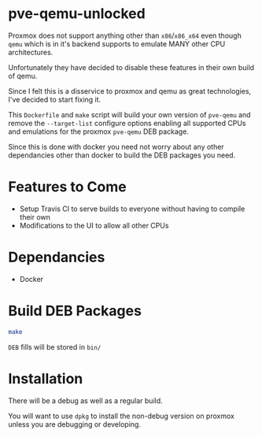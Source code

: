 # pve-qemu-unlocked

Proxmox does not support anything other than `x86`/`x86_x64` even though `qemu` which is in it's backend supports to emulate MANY other CPU architectures.

Unfortunately they have decided to disable these features in their own build of qemu.

Since I felt this is a disservice to proxmox and qemu as great technologies, I've decided to start fixing it.

This `Dockerfile` and `make` script will build your own version of `pve-qemu` and remove the `--target-list` configure options enabling all supported CPUs and emulations for the proxmox `pve-qemu` DEB package.

Since this is done with docker you need not worry about any other dependancies other than docker to build the DEB packages you need.

# Features to Come
- Setup Travis CI to serve builds to everyone without having to compile their own
- Modifications to the UI to allow all other CPUs

# Dependancies
- Docker

# Build DEB Packages
```bash
make
```

`DEB` fills will be stored in `bin/`

# Installation

There will be a debug as well as a regular build.

You will want to use `dpkg` to install the non-debug version on proxmox unless you are debugging or developing.
